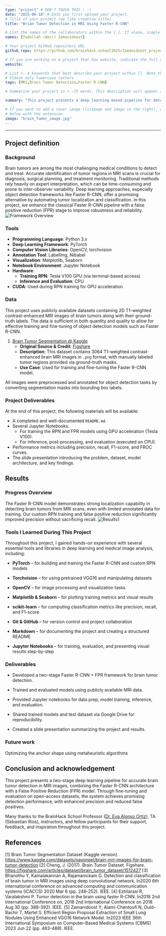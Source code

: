 ```yaml
---
type: "project" # DON'T TOUCH THIS ! :)
date: "2025-06-18" # Date you first upload your project.
# Title of your project (we like creative title)
title: "Brian Tumor Detection in MRI Using Faster R-CNN"

# List the names of the collaborators within the [ ]. If alone, simple put your name within []
names: [Yadollah (Amir) Zamanidoost]

# Your project GitHub repository URL
github_repo: https://github.com/brainhack-school2025/Zamanidoost_project

# If you are working on a project that has website, indicate the full url including "https://" below or leave it empty.
website:

# List +- 4 keywords that best describe your project within []. Note that the project summary also involves a number of key words. Those are listed on top of the [github repository](https://github.com/AlexPeng517/BHS2023_Project_SAM_MRI), click `manage topics`.
# Please only lowercase letters
tags: [MRI,Brain Tumor Detection,Faster R-CNN]

# Summarize your project in < ~75 words. This description will appear at the top of your page and on the list page with other projects..

summary: "This project presents a deep learning-based pipeline for detecting brain tumors in MRI scans using a customized Faster R-CNN architecture."

# If you want to add a cover image (listpage and image in the right), add it to your directory and indicate the name
# below with the extension.
image: "brain_Tumor_image.jpg"
---
```

<!-- This is an html comment and this won't appear in the rendered page. You are now editing the "content" area, the core of your description. Everything that you can do in markdown is allowed below. We added a couple of comments to guide your through documenting your progress. -->
---


## Project definition


### Background
Brain tumors are among the most challenging medical conditions to detect and treat. Accurate identification of tumor regions in MRI scans is crucial for diagnosis, surgical planning, and treatment monitoring. Traditional methods rely heavily on expert interpretation, which can be time-consuming and prone to inter-observer variability. Deep learning approaches, especially object detection frameworks like Faster R-CNN, offer a promising alternative by automating tumor localization and classification. In this project, we enhance the classical Faster R-CNN pipeline with a false positive reduction (FPR) stage to improve robustness and reliability.
![Framework Overview](overall_framework.png)


### Tools

- **Programming Language**: Python 3.x  
- **Deep Learning Framework**: PyTorch  
- **Computer Vision Libraries**: OpenCV, torchvision  
- **Annotation Tool**: LabelImg, Nibabel 
- **Visualization**: Matplotlib, Seaborn  
- **Notebook Environment**: Jupyter Notebook  
- **Hardware**:
  - **Training RPN**: Tesla V100 GPU (via terminal-based access)
  - **Inference and Evaluation**: CPU
- **CUDA**: Used during RPN training for GPU acceleration  

### Data

This project uses publicly available datasets containing 2D T1-weighted contrast-enhanced MRI images of brain tumors along with their ground-truth labels. The data is sufficient in both quantity and quality to allow for effective training and fine-tuning of object detection models such as Faster R-CNN.

1. [Brain Tumor Segmentation @ Kaggle](https://www.kaggle.com/datasets/nikhilroxtomar/brain-tumor-segmentation)  
   - **Original Source & Credit**: [Figshare](https://figshare.com/articles/dataset/brain_tumor_dataset/1512427)  
   - **Description**: This dataset contains 3064 T1-weighted contrast-enhanced brain MRI images in `.png` format, with manually labeled tumor regions provided via ground-truth masks.  
   - **Use Case**: Used for training and fine-tuning the Faster R-CNN model.

All images were preprocessed and annotated for object detection tasks by converting segmentation masks into bounding box labels.

### Project Deliverables

At the end of this project, the following materials will be available:

-  A completed and well-documented `README.md`.
-  Several Jupyter Notebooks.
     - For training the RPN and FPR models using GPU acceleration (Tesla V100).
     - For inference, post-processing, and evaluation (executed on CPU).
- Performance metrics including precision, recall, F1-score, and FROC curves.
- The slide presentation introducing the problem, dataset, model architecture, and key findings.

## Results

### Progress Overview

The Faster R-CNN model demonstrates strong localization capability in detecting brain tumors from MRI scans, even with limited annotated data for training. Our custom RPN training and false positive reduction significantly improved precision without sacrificing recall.
![Results1](Result1.png)

### Tools I Learned During This Project

Throughout this project, I gained hands-on experience with several essential tools and libraries in deep learning and medical image analysis, including:

- **PyTorch** – for building and training the Faster R-CNN and custom RPN models

- **Torchvision** – for using pretrained VGG16 and manipulating datasets

- **OpenCV** – for image processing and visualization tasks

- **Matplotlib & Seaborn** – for plotting training metrics and visual results

- **scikit-learn** – for computing classification metrics like precision, recall, and F1-score

- **Git & GitHub** – for version control and project collaboration

- **Markdown** – for documenting the project and creating a structured README

- **Jupyter Notebooks** – for training, evaluation, and presenting visual results step-by-step


### Deliverables
- Developed a two-stage Faster R-CNN + FPR framework for brain tumor detection.

- Trained and evaluated models using publicly available MRI data.

- Provided Jupyter notebooks for data prep, model training, inference, and evaluation.

- Shared trained models and test dataset via Google Drive for reproducibility.

- Created a slide presentation summarizing the project and results.

### Future work

Optimizing the anchor shape using metaheuristic algorithms


## Conclusion and acknowledgement

This project presents a two-stage deep learning pipeline for accurate brain tumor detection in MRI images, combining the Faster R-CNN architecture with a False Positive Reduction (FPR) model. Through fine-tuning and evaluation on open-access datasets, the system achieves promising detection performance, with enhanced precision and reduced false positives.

Many thanks to the BrainHack School Professor ([Dr. Eva Alonso Ortiz](https://neuro.polymtl.ca/team/faculty/eva-alonso-ortiz.html)), TA (Sebastian Rios), instructors, and fellow participants for their support, feedback, and inspiration throughout this project.

## References
[1] Brain Tumor Segmentation Dataset (Kaggle version). https://www.kaggle.com/datasets/navoneel/brain-mri-images-for-brain-tumor-detection
[2] Cheng, J. (2017). Brain Tumor Dataset. Figshare. https://figshare.com/articles/dataset/brain_tumor_dataset/1512427
[3] Bhanothu Y, Kamalakannan A, Rajamanickam G. Detection and classification of brain tumor in MRI images using deep convolutional network. In2020 6th international conference on advanced computing and communication systems (ICACCS) 2020 Mar 6 (pp. 248-252). IEEE.
[4] Ezhilarasi R, Varalakshmi P. Tumor detection in the brain using faster R-CNN. In2018 2nd International Conference on, 2018 2nd International Conference on 2018 Aug 30 (pp. 388-392). IEEE.
[5] Zamanidoost Y, Alami-Chentoufi N, Ould-Bachir T, Martel S. Efficient Region Proposal Extraction of Small Lung Nodules Using Enhanced VGG16 Network Model. In2023 IEEE 36th International Symposium on Computer-Based Medical Systems (CBMS) 2023 Jun 22 (pp. 483-488). IEEE.



